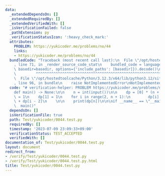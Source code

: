 ```yaml
---
data:
  _extendedDependsOn: []
  _extendedRequiredBy: []
  _extendedVerifiedWith: []
  _isVerificationFailed: false
  _pathExtension: py
  _verificationStatusIcon: ':heavy_check_mark:'
  attributes:
    PROBLEM: https://yukicoder.me/problems/no/44
    links:
    - https://yukicoder.me/problems/no/44
  bundledCode: "Traceback (most recent call last):\n  File \"/opt/hostedtoolcache/Python/3.12.3/x64/lib/python3.12/site-packages/onlinejudge_verify/documentation/build.py\"\
    , line 71, in _render_source_code_stat\n    bundled_code = language.bundle(stat.path,\
    \ basedir=basedir, options={'include_paths': [basedir]}).decode()\n          \
    \         ^^^^^^^^^^^^^^^^^^^^^^^^^^^^^^^^^^^^^^^^^^^^^^^^^^^^^^^^^^^^^^^^^^^^^^^^^^^^^^^^^\n\
    \  File \"/opt/hostedtoolcache/Python/3.12.3/x64/lib/python3.12/site-packages/onlinejudge_verify/languages/python.py\"\
    , line 96, in bundle\n    raise NotImplementedError\nNotImplementedError\n"
  code: "# verification-helper: PROBLEM https://yukicoder.me/problems/no/44\n\n\n\
    def main() -> None:\n\n    n = int(input())\n\n    dp = [0] * (n + 1)\n    dp[0]\
    \ = 1\n    dp[1] = 1\n    for i in range(2, n + 1):\n        dp[i] = dp[i - 1]\
    \ + dp[i - 2]\n    \n\n    print(dp[n])\n\n\nif __name__ == \"__main__\":\n  \
    \  main()"
  dependsOn: []
  isVerificationFile: true
  path: Test/yukicoder/0044.test.py
  requiredBy: []
  timestamp: '2023-07-09 23:09:33+09:00'
  verificationStatus: TEST_ACCEPTED
  verifiedWith: []
documentation_of: Test/yukicoder/0044.test.py
layout: document
redirect_from:
- /verify/Test/yukicoder/0044.test.py
- /verify/Test/yukicoder/0044.test.py.html
title: Test/yukicoder/0044.test.py
---
```

